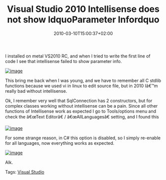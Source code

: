 ﻿---
title: "Visual Studio 2010 Intellisense does not show ldquoParameter Infordquo"
description: ""
date: 2010-03-10T15:00:37+02:00
draft: false
tags: [Visual Studio]
categories: [Programming]
---
I installed on metal VS2010 RC, and when I tried to write the first line of code I see that intellisense failed to show parameter info.

[![image](https://www.codewrecks.com/blog/wp-content/uploads/2010/03/image_thumb1.png "image")](https://www.codewrecks.com/blog/wp-content/uploads/2010/03/image1.png)

This bring me back when I was young, and we have to remember all C stdlib functions because we used vi in linux to edit source file, but in 2010 Iâ€™m really bad without intellisense.

Ok, I remember very well that SqlConnection has 2 constructors, but for complex classes working without intellisense can be a pain. Since all other functions of Intellisense work as expected I go to Tools/options menu and check the â€œText Editorâ€ / â€œAllLanguagesâ€ setting, and I found this

[![image](https://www.codewrecks.com/blog/wp-content/uploads/2010/03/image_thumb2.png "image")](https://www.codewrecks.com/blog/wp-content/uploads/2010/03/image2.png)

For some strange reason, in C# this option is disabled, so I simply re-enable for all languages, now everything works as expected.

[![image](https://www.codewrecks.com/blog/wp-content/uploads/2010/03/image_thumb3.png "image")](https://www.codewrecks.com/blog/wp-content/uploads/2010/03/image3.png)

Alk.

Tags: [Visual Studio](http://technorati.com/tag/Visual%20Studio)
